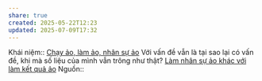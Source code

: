 ```yaml
---
share: true
created: 2025-05-22T12:23
updated: 2025-07-09T17:32
---
```

Khái niệm:: [Chạy ảo, làm ảo, nhân sự ảo](../../../%CE%9E%20Kh%C3%A1i%20ni%E1%BB%87m/Ch%E1%BA%A1y%20%E1%BA%A3o,%20l%C3%A0m%20%E1%BA%A3o,%20nh%C3%A2n%20s%E1%BB%B1%20%E1%BA%A3o.md)
Với vấn đề vẫn là tại sao lại có vấn đề, khi mà số liệu của mình vẫn trông như thật?
[Làm nhân sự ảo khác với làm kết quả ảo](./L%C3%A0m%20nh%C3%A2n%20s%E1%BB%B1%20%E1%BA%A3o%20kh%C3%A1c%20v%E1%BB%9Bi%20l%C3%A0m%20k%E1%BA%BFt%20qu%E1%BA%A3%20%E1%BA%A3o.md)
Nguồn::
